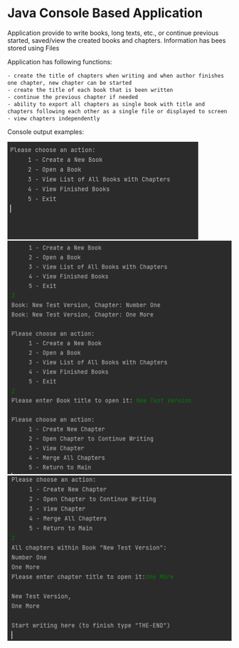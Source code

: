 # Java Console Based Application 

Application provide to write books, long texts, etc., or continue previous started, saved/view the created books and chapters.
Information has bees stored using Files

Application has following functions:
```
- create the title of chapters when writing and when author finishes one chapter, new chapter can be started
- create the title of each book that is been written
- continue the previous chapter if needed
- ability to export all chapters as single book with title and chapters following each other as a single file or displayed to screen
- view chapters independently
```
Console output examples:

<img src="images/startView.PNG">
<img src="images/viewBooks.PNG">
<img src="images/continueChapter.PNG">
